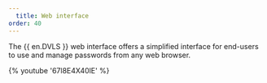 ```yaml
---
  title: Web interface
order: 40
---
```

The {{ en.DVLS }} web interface offers a simplified interface for end-users to use and manage passwords from any web browser.  

{% youtube '67l8E4X40lE' %}  
